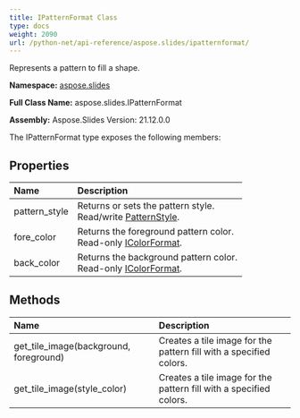 ```yaml
---
title: IPatternFormat Class
type: docs
weight: 2090
url: /python-net/api-reference/aspose.slides/ipatternformat/
---
```


Represents a pattern to fill a shape.

**Namespace:** [aspose.slides](/slides/python-net/api-reference/aspose.slides/)

**Full Class Name:** aspose.slides.IPatternFormat

**Assembly:**  Aspose.Slides Version: 21.12.0.0

The IPatternFormat type exposes the following members:
## **Properties**
|**Name**|**Description**|
| :- | :- |
|pattern_style|Returns or sets the pattern style.<br/>            Read/write [PatternStyle](/slides/python-net/api-reference/aspose.slides/patternstyle/).|
|fore_color|Returns the foreground pattern color.<br/>            Read-only [IColorFormat](/slides/python-net/api-reference/aspose.slides/icolorformat/).|
|back_color|Returns the background pattern color.<br/>            Read-only [IColorFormat](/slides/python-net/api-reference/aspose.slides/icolorformat/).|
## **Methods**
|**Name**|**Description**|
| :- | :- |
|get_tile_image(background, foreground)|Creates a tile image for the pattern fill with a specified colors.|
|get_tile_image(style_color)|Creates a tile image for the pattern fill with a specified colors.|
